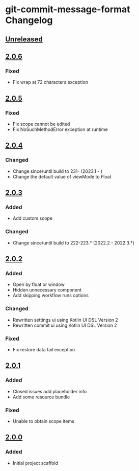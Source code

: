 <!-- Keep a Changelog guide -> https://keepachangelog.com -->

# git-commit-message-format Changelog

## [Unreleased]

## [2.0.6]

### Fixed
- Fix wrap at 72 characters exception

## [2.0.5]

### Fixed
- Fix scope cannot be edited
- Fix NoSuchMethodError exception at runtime

## [2.0.4]

### Changed
- Change since/until build to 231- (2023.1 - )
- Change the default value of viewMode to Float

## [2.0.3]

### Added
- Add custom scope

### Changed
- Change since/until build to 222-223.* (2022.2 - 2022.3.*)

## [2.0.2]

### Added
- Open by float or window
- Hidden unnecessary component
- Add skipping workflow runs options

### Changed
- Rewritten settings ui using Kotlin UI DSL Version 2
- Rewritten commit ui using Kotlin UI DSL Version 2

### Fixed
- Fix restore data fail exception

## [2.0.1]

### Added
- Closed issues add placeholder info
- Add some resource bundle

### Fixed
- Unable to obtain scope items

## [2.0.0]

### Added
- Initial project scaffold

[Unreleased]: https://github.com/fobgochod/git-commit-message-format/compare/v2.0.6...HEAD
[2.0.6]: https://github.com/fobgochod/git-commit-message-format/compare/v2.0.5...v2.0.6
[2.0.5]: https://github.com/fobgochod/git-commit-message-format/compare/v2.0.4...v2.0.5
[2.0.4]: https://github.com/fobgochod/git-commit-message-format/compare/v2.0.3...v2.0.4
[2.0.3]: https://github.com/fobgochod/git-commit-message-format/compare/v2.0.2...v2.0.3
[2.0.2]: https://github.com/fobgochod/git-commit-message-format/compare/v2.0.1...v2.0.2
[2.0.1]: https://github.com/fobgochod/git-commit-message-format/compare/v2.0.0...v2.0.1
[2.0.0]: https://github.com/fobgochod/git-commit-message-format/commits/v2.0.0
[//]: #
